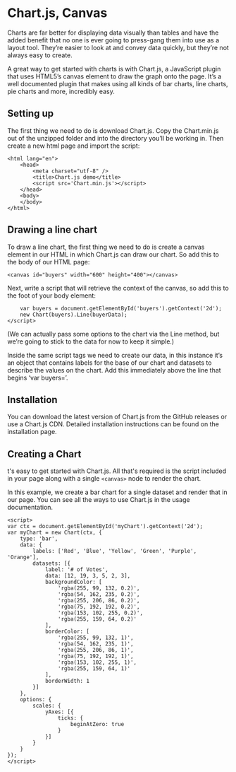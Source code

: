 #  Chart.js, Canvas

Charts are far better for displaying data visually than tables and have the added benefit that no one is ever going to press-gang them into use as a layout tool. They’re easier to look at and convey data quickly, but they’re not always easy to create.

A great way to get started with charts is with Chart.js, a JavaScript plugin that uses HTML5’s canvas element to draw the graph onto the page. It’s a well documented plugin that makes using all kinds of bar charts, line charts, pie charts and more, incredibly easy.

## Setting up

The first thing we need to do is download Chart.js. Copy the Chart.min.js out of the unzipped folder and into the directory you’ll be working in. Then create a new html page and import the script:

``` <!DOCTYPE html>
<html lang="en">
    <head>
        <meta charset="utf-8" />
        <title>Chart.js demo</title>
        <script src='Chart.min.js'></script>
    </head>
    <body>
    </body>
</html> 
```

## Drawing a line chart

To draw a line chart, the first thing we need to do is create a canvas element in our HTML in which Chart.js can draw our chart. So add this to the body of our HTML page:

``` <canvas id="buyers" width="600" height="400"></canvas> ```

Next, write a script that will retrieve the context of the canvas, so add this to the foot of your body element:

``` <script>
    var buyers = document.getElementById('buyers').getContext('2d');
    new Chart(buyers).Line(buyerData);
</script>
```

(We can actually pass some options to the chart via the Line method, but we’re going to stick to the data for now to keep it simple.)

Inside the same script tags we need to create our data, in this instance it’s an object that contains labels for the base of our chart and datasets to describe the values on the chart. Add this immediately above the line that begins ‘var buyers=’.

## Installation

You can download the latest version of Chart.js from the GitHub releases or use a Chart.js CDN. Detailed installation instructions can be found on the installation page.

## Creating a Chart

t's easy to get started with Chart.js. All that's required is the script included in your page along with a single `<canvas>` node to render the chart.

In this example, we create a bar chart for a single dataset and render that in our page. You can see all the ways to use Chart.js in the usage documentation.

``` <canvas id="myChart" width="400" height="400"></canvas>
<script>
var ctx = document.getElementById('myChart').getContext('2d');
var myChart = new Chart(ctx, {
    type: 'bar',
    data: {
        labels: ['Red', 'Blue', 'Yellow', 'Green', 'Purple', 'Orange'],
        datasets: [{
            label: '# of Votes',
            data: [12, 19, 3, 5, 2, 3],
            backgroundColor: [
                'rgba(255, 99, 132, 0.2)',
                'rgba(54, 162, 235, 0.2)',
                'rgba(255, 206, 86, 0.2)',
                'rgba(75, 192, 192, 0.2)',
                'rgba(153, 102, 255, 0.2)',
                'rgba(255, 159, 64, 0.2)'
            ],
            borderColor: [
                'rgba(255, 99, 132, 1)',
                'rgba(54, 162, 235, 1)',
                'rgba(255, 206, 86, 1)',
                'rgba(75, 192, 192, 1)',
                'rgba(153, 102, 255, 1)',
                'rgba(255, 159, 64, 1)'
            ],
            borderWidth: 1
        }]
    },
    options: {
        scales: {
            yAxes: [{
                ticks: {
                    beginAtZero: true
                }
            }]
        }
    }
});
</script> 
```

